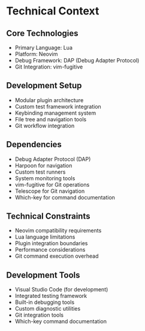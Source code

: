# Technical Context

## Core Technologies
- Primary Language: Lua
- Platform: Neovim
- Debug Framework: DAP (Debug Adapter Protocol)
- Git Integration: vim-fugitive

## Development Setup
- Modular plugin architecture
- Custom test framework integration
- Keybinding management system
- File tree and navigation tools
- Git workflow integration

## Dependencies
- Debug Adapter Protocol (DAP)
- Harpoon for navigation
- Custom test runners
- System monitoring tools
- vim-fugitive for Git operations
- Telescope for Git navigation
- Which-key for command documentation

## Technical Constraints
- Neovim compatibility requirements
- Lua language limitations
- Plugin integration boundaries
- Performance considerations
- Git command execution overhead

## Development Tools
- Visual Studio Code (for development)
- Integrated testing framework
- Built-in debugging tools
- Custom diagnostic utilities
- Git integration tools
- Which-key command documentation